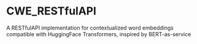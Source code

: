 # CWE_RESTfulAPI
 A RESTfulAPI implementation for contextualized word embeddings compatible with HuggingFace Transformers, inspired by BERT-as-service
